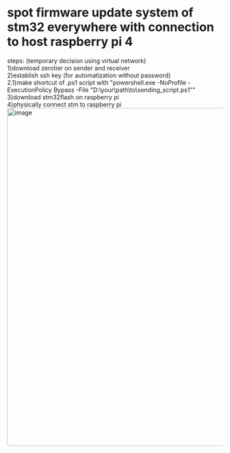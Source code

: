 # spot firmware update system of stm32 everywhere with connection to host raspberry pi 4

steps:
(temporary decision using virtual network)  
1)download zerotier on sender and receiver  
2)establish ssh key (for automatization without password)  
2.1)make shortcut of .ps1 script with
"powershell.exe -NoProfile -ExecutionPolicy Bypass -File "D:\your\path\to\sending_script.ps1""  
3)download stm32flash on raspberry pi  
4)physically connect stm to raspberry pi
<img width="1075" height="789" alt="image" src="https://github.com/user-attachments/assets/14c28a42-8cbb-4ca2-b9b6-be0d63a14d23" />
